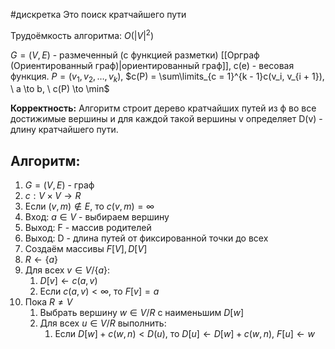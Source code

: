 #дискретка 
Это поиск кратчайшего пути

Трудоёмкость алгоритма: $O(|V|^2)$

$G = (V, E)$ - размеченный (с функцией разметки) [[Орграф (Ориентированный граф)|ориентированный граф]], c(e) - весовая функция.
$P = (v_1, v_2, \dots, v_k)$, $c(P) = \sum\limits_{c = 1}^{k - 1}c(v_i, v_{i + 1}), \ a \to b, \ c(P) \to \min$

**Корректность:** Алгоритм строит дерево кратчайших путей из ф во все достижимые вершины и для каждой такой вершины v определяет D(v) - длину кратчайшего пути.

## Алгоритм:
1. $G = (V, E)$ - граф
2. $c: V \times V \to R$
3. Если $(v, m) \notin E$, то $c(v, m) = \infty$
4. Вход: $a \in V$ - выбираем вершину
5. Выход: F - массив родителей
6. Выход: D - длина путей от фиксированной точки до всех
7. Создаём массивы $F[V], D[V]$ 
8. $R \leftarrow \{ a\}$
9. Для всех $v \in V / \{ a\}$:
	1. $D[v] \leftarrow c(a, v)$
	2. Если $c(a, v) < \infty$, то $F[v] = a$
10. Пока $R \neq V$
	1. Выбрать вершину $w \in V / R$ с наименьшим $D[w]$
	2. Для всех $u \in V / R$ выполнить:
		1. Если $D[w] + c(w, n) < D(u)$, то $D[u] \leftarrow D[w] + c(w, n), \ F[u] \leftarrow w$